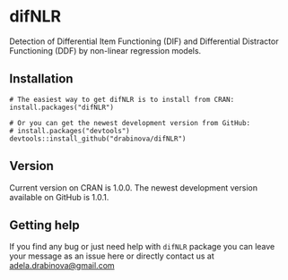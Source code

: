 # difNLR
Detection of Differential Item Functioning (DIF) and Differential Distractor Functioning (DDF) by non-linear regression models.

## Installation
```
# The easiest way to get difNLR is to install from CRAN:
install.packages("difNLR")

# Or you can get the newest development version from GitHub:
# install.packages("devtools")
devtools::install_github("drabinova/difNLR")
```
## Version
Current version on CRAN is 1.0.0. The newest development version available on GitHub is 1.0.1.

## Getting help
If you find any bug or just need help with `difNLR` package you can leave your message as an issue here or directly contact us at adela.drabinova@gmail.com

